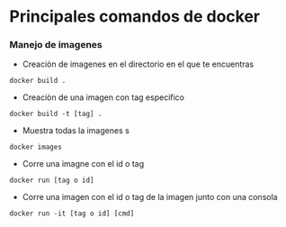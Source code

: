 # Principales comandos de docker 

### Manejo de imagenes 

- Creaciòn de imagenes en el directorio en el que te encuentras 

`
  docker build . 
`

- Creaciòn de una imagen con tag especifico 

`
 docker build -t [tag] . 
`

- Muestra todas la imagenes s

`
 docker images 
`

- Corre una imagne con el id o tag 

`
 docker run [tag o id]
`

- Corre una imagen con el id o tag de la imagen junto con una  consola 
    
`
 docker run -it [tag o id] [cmd]
`
